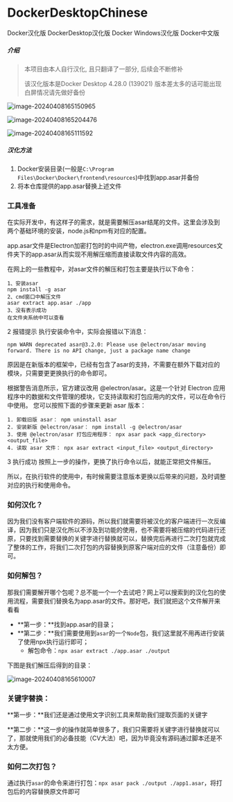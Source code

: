 # DockerDesktopChinese

Docker汉化版 DockerDesktop汉化版 Docker Windows汉化版 Docker中文版

##### 介绍



> 本项目由本人自行汉化, 且只翻译了一部分, 后续会不断修补
>
> 该汉化版本是Docker Desktop 4.28.0 (139021) 版本差太多的话可能出现白屏情况请先做好备份

![image-20240408165150965](C:\Users\Administrator\AppData\Roaming\Typora\typora-user-images\image-20240408165150965.png)

![image-20240408165204476](C:\Users\Administrator\AppData\Roaming\Typora\typora-user-images\image-20240408165204476.png)

![image-20240408165111592](C:\Users\Administrator\AppData\Roaming\Typora\typora-user-images\image-20240408165111592.png)



##### 汉化方法

1. Docker安装目录(一般是`C:\Program Files\Docker\Docker\frontend\resources`)中找到app.asar并备份
2. 将本仓库提供的app.asar替换上述文件

### 工具准备

在实际开发中，有这样子的需求，就是需要解压asar结尾的文件。这里会涉及到两个基础环境的安装，node.js和npm有对应的配置。

app.asar文件是Electron加密打包时的中间产物，electron.exe调用resources文件夹下的app.asar从而实现不用解压缩而直接读取文件内容的高效。

在网上的一些教程中，对asar文件的解压和打包主要是执行以下命令：

```
1、安装asar 
npm install -g asar
2、cmd窗口中解压文件
asar extract app.asar ./app
3、没有表示成功
在文件夹系统中可以查看
```

2 报错提示
执行安装命令中，实际会报错以下消息：

```
npm WARN deprecated asar@3.2.0: Please use @electron/asar moving forward. There is no API change, just a package name change
```


原因是在新版本的框架中，已经有包含了asar的支持，不需要在额外下载对应的模块，只需要更更换执行的命令即可。

根据警告消息所示，官方建议改用 @electron/asar。这是一个针对 Electron 应用程序中的数据和文件管理的模块，它支持读取和打包应用内的文件，可以在命令行中使用。 您可以按照下面的步骤来更新 asar 版本：

```
1. 卸载旧版 asar： npm uninstall asar
2. 安装新版 @electron/asar： npm install -g @electron/asar
3. 使用 @electron/asar 打包应用程序： npx asar pack <app_directory> <output_file>
4. 读取 asar 文件： npx asar extract <input_file> <output_directory>
```

3 执行成功
按照上一步的操作，更换了执行命令以后，就能正常把文件解压。

所以，在执行软件的使用中，有时候需要注意版本更换以后带来的问题，及时调整对应的执行和使用命令。

### 如何汉化？

因为我们没有客户端软件的源码，所以我们就需要将被汉化的客户端进行一次反编译，因为我们只是汉化所以不涉及到功能的使用，也不需要将被压缩的代码进行还原，只要找到需要替换的关键字进行替换就可以，替换完后再进行二次打包就完成了整体的工作，将我们二次打包的内容替换到原客户端对应的文件（注意备份）即可。

### 如何解包？

那我们需要解开哪个包呢？总不能一个一个去试吧？网上可以搜索到的汉化包的使用流程，需要我们替换名为app.asar的文件。那好吧，我们就把这个文件解开来看看

- **第一步：**找到app.asar的目录；
- **第二步：**我们需要使用到`asar`的一个`Node`包，我们这里就不用再进行安装了使用npx执行运行即可；
  - 解包命令：`npx asar extract ./app.asar ./output`

下图是我们解压后得到的目录：

![image-20240408165610007](C:\Users\Administrator\AppData\Roaming\Typora\typora-user-images\image-20240408165610007.png)

### 关键字替换：

**第一步：**我们还是通过使用文字识别工具来帮助我们提取页面的关键字

**第二步：**这一步的操作就简单很多了，我们只需要将关键字进行替换就可以了，那就使用我们的必备技能（CV大法）吧，因为毕竟没有源码通过脚本还是不太方便。

### 如何二次打包？

通过执行`asar`的命令来进行打包：`npx asar pack ./output ./app1.asar`，将打包后的内容替换原文件即可



